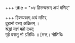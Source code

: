 +++
title = "०४ हिरण्यस्रग् अयं मणिर्"

+++
हिरण्यस्रग् अयं मणिर्  
दुहानो वस्व् अक्षितम् ।  
श्रद्धां यज्ञं महो दधद्  
गृहे वसतु नो ऽतिथिः ॥ [भत्त्। नोतिथिः